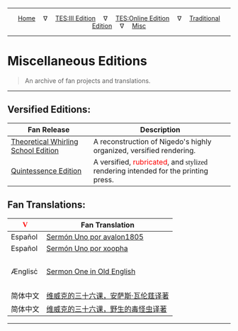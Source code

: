 
---

<!-- CSS for local font files -->

<style>
@font-face {
    font-family: HayghinDaedric;
    src: url('../assets/fonts/ttf/HayghinDaedric.ttf') format('truetype');
    font-weight: medium;
    font-style: normal;
}
</style>

<!-- Jekyll Page Links -->

<center>
<a href="../index.html">Home</a>
&emsp;&nabla;&emsp;
<a href="index-tes3.html">TES:III Edition</a>
&emsp;&nabla;&emsp;
<a href="index-teso.html">TES:Online Edition</a>
&emsp;&nabla;&emsp;
<a href="index-traditional.html">Traditional Edition</a>
&emsp;&nabla;&emsp;
<a href="index-misc.html">Misc</a>
</center>

<!-- Markdown Body Below: -->

---

# Miscellaneous Editions

> An archive of fan projects and translations.

---

## Versified Editions:

| Fan Release | Description |
|------------------------------------------|---|
| [Theoretical Whirling School Edition][1] | A reconstruction of Nigedo's highly organized, versified rendering. |
| [Quintessence Edition][2] | A versified, <span style="color:red">rubricated</span>, and <span title="stylized" style="font-family:HayghinDaedric">stylized</span> rendering intended for the printing press. |

[1]: fanmade/misc/index-misc_nigedo.md
[2]: https://mmillar-bolis.github.io/MDunmeris/documents/quintessence/info/codex/index-lessons.html

## Fan Translations:

| <span style="font-family:HayghinDaedric;color:red">V</span> | Fan Translation |
|----------|--------------------------------|
|  Español | [Sermón Uno por avalon1805][3] |
|  Español | [Sermón Uno por xoopha][4]     |
|  &#8203; | &#8203;                        |
|  Ænglisċ | [Sermon One in Old English][5] |
|  &#8203; | &#8203;                        |
|  简体中文 | [维威克的三十六课，安萨斯·瓦伦莛译著][6] |
|  简体中文 | [维威克的三十六课，野生的毒怪虫译著][7] |

[3]: fanmade/misc/espanol/markdown/sermon_01-v1.md
[4]: fanmade/misc/espanol/markdown/sermon_01-v2.md
[5]: fanmade/misc/aenglisc/markdown/folclar_01.md
[6]: fanmade/misc/index-misc_anthus.md
[7]: fanmade/misc/index-misc_wild-poisonous-monster-worm.md

---
